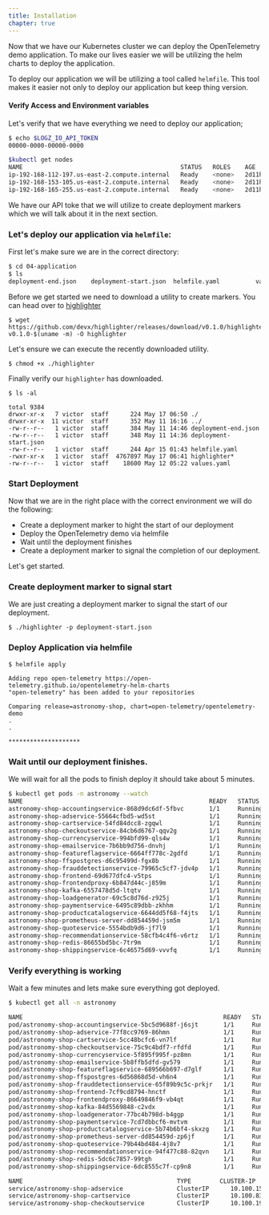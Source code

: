 ```yaml
---
title: Installation
chapter: true
---
```


Now that we have our Kubernetes cluster we can deploy the OpenTelemetry demo application.
To make our lives easier we will be utilizing the helm charts to deploy the application.

To deploy our application we will be utilizing a tool called `helmfile`. This tool makes it easier
not only to deploy our application but keep thing version.

#### Verify Access and Environment variables

Let's verify that we have everything we need to deploy our application;

```bash
$ echo $LOGZ_IO_API_TOKEN
00000-0000-00000-0000

$kubectl get nodes
NAME                                            STATUS   ROLES    AGE     VERSION
ip-192-168-112-197.us-east-2.compute.internal   Ready    <none>   2d11h   v1.25.7-eks-a59e1f0
ip-192-168-153-105.us-east-2.compute.internal   Ready    <none>   2d11h   v1.25.7-eks-a59e1f0
ip-192-168-165-255.us-east-2.compute.internal   Ready    <none>   2d11h   v1.25.7-eks-a59e1f0

```

We have our API toke that we will utilize to create deployment markers which we will talk about it in the next section.

### Let's deploy our application via `helmfile`:

First let's make sure we are in the correct directory:

```bash
$ cd 04-application
$ ls
deployment-end.json    deployment-start.json  helmfile.yaml          values.yaml

```

Before we get started we need to download a utility to create markers. You can head over to [highlighter](https://github.com/devx/highlighter)

```
$ wget https://github.com/devx/highlighter/releases/download/v0.1.0/highlighter-v0.1.0-$(uname -m) -O highlighter
```

Let's ensure we can execute the recently downloaded utility.

```shell
$ chmod +x ./highlighter

```

Finally verify our `highlighter` has downloaded.

```shell
$ ls -al

total 9384
drwxr-xr-x   7 victor  staff      224 May 17 06:50 ./
drwxr-xr-x  11 victor  staff      352 May 11 16:16 ../
-rw-r--r--   1 victor  staff      384 May 11 14:46 deployment-end.json
-rw-r--r--   1 victor  staff      348 May 11 14:36 deployment-start.json
-rw-r--r--   1 victor  staff      244 Apr 15 01:43 helmfile.yaml
-rwxr-xr-x   1 victor  staff  4767897 May 17 06:41 highlighter*
-rw-r--r--   1 victor  staff    18600 May 12 05:22 values.yaml
```

### Start Deployment

Now that we are in the right place with the correct environment we will do the following:

- Create a deployment marker to hight the start of our deployment
- Deploy the OpenTelemetry demo via helmfile
- Wait until the deployment finishes
- Create a deployment marker to signal the completion of our deployment.

Let's get started.

### Create deployment marker to signal start

We are just creating a deployment marker to signal the start of our deployment.

```
$ ./highlighter -p deployment-start.json
```

### Deploy Application via helmfile

```
$ helmfile apply

Adding repo open-telemetry https://open-telemetry.github.io/opentelemetry-helm-charts
"open-telemetry" has been added to your repositories

Comparing release=astronomy-shop, chart=open-telemetry/opentelemetry-demo
.
.

********************

```

### Wait until our deployment finishes.

We will wait for all the pods to finish deploy it should take about 5 minutes.

```bash
$ kubectl get pods -n astronomy --watch
NAME                                                    READY   STATUS    RESTARTS   AGE
astronomy-shop-accountingservice-868d9dc6df-5fbvc       1/1     Running   0          5m5s
astronomy-shop-adservice-55664cfbd5-wd5st               1/1     Running   0          5m5s
astronomy-shop-cartservice-54fd84dcc8-zgqwl             1/1     Running   0          5m5s
astronomy-shop-checkoutservice-84cb6d6767-qqv2g         1/1     Running   0          5m5s
astronomy-shop-currencyservice-994bfd99-qls4w           1/1     Running   0          5m4s
astronomy-shop-emailservice-7b6bb9d756-dnvhj            1/1     Running   0          5m4s
astronomy-shop-featureflagservice-6664ff778c-2gdfd      1/1     Running   0          5m5s
astronomy-shop-ffspostgres-d6c95499d-fgx8b              1/1     Running   0          5m5s
astronomy-shop-frauddetectionservice-79965c5cf7-jdv4p   1/1     Running   0          5m5s
astronomy-shop-frontend-69d677dfc4-v5tps                1/1     Running   0          5m5s
astronomy-shop-frontendproxy-6b847d44c-j859m            1/1     Running   0          5m5s
astronomy-shop-kafka-6557478d5d-ltqtv                   1/1     Running   0          5m5s
astronomy-shop-loadgenerator-69c5c8d76d-z925j           1/1     Running   0          5m5s
astronomy-shop-paymentservice-6495c89dbb-zkhhm          1/1     Running   0          5m5s
astronomy-shop-productcatalogservice-6644dd5f68-f4jts   1/1     Running   0          5m3s
astronomy-shop-prometheus-server-dd854459d-jsm5m        1/1     Running   0          5m5s
astronomy-shop-quoteservice-5554bdb9d6-jf7l9            1/1     Running   0          5m5s
astronomy-shop-recommendationservice-58cfb4c4f6-v6rtz   1/1     Running   0          5m4s
astronomy-shop-redis-86655bd5bc-7tr9m                   1/1     Running   0          5m3s
astronomy-shop-shippingservice-6c46575d69-vvvfq         1/1     Running   0          5m5s

```

### Verify everything is working

Wait a few minutes and lets make sure everything got deployed.

```bash
$ kubectl get all -n astronomy

NAME                                                        READY   STATUS             RESTARTS        AGE
pod/astronomy-shop-accountingservice-5bc5d9688f-j6sjt       1/1     Running            0               5m59s
pod/astronomy-shop-adservice-77f8cc9769-86hmn               1/1     Running            0               5m58s
pod/astronomy-shop-cartservice-5cc48bcfc6-vn7lf             1/1     Running            0               6m
pod/astronomy-shop-checkoutservice-75c9c4bdf7-rfdfd         1/1     Running            0               6m
pod/astronomy-shop-currencyservice-5f895f995f-pz8mn         1/1     Running            0               6m
pod/astronomy-shop-emailservice-5b8ffb5dfd-gv579            1/1     Running            0               6m
pod/astronomy-shop-featureflagservice-689566b697-d7glf      1/1     Running            0               6m
pod/astronomy-shop-ffspostgres-6d56868d5d-vh6n4             1/1     Running            0               5m59s
pod/astronomy-shop-frauddetectionservice-65f89b9c5c-prkjr   1/1     Running            0               5m59s
pod/astronomy-shop-frontend-7cf9cd8794-hnctf                1/1     Running            0               5m58s
pod/astronomy-shop-frontendproxy-86649846f9-vb4qt           1/1     Running            0               5m59s
pod/astronomy-shop-kafka-84d5569848-c2vdx                   1/1     Running            0               6m
pod/astronomy-shop-loadgenerator-77bc4b798d-b4ggp           1/1     Running            0               6m
pod/astronomy-shop-paymentservice-7cd7dbbcf6-mvtvm          1/1     Running            0               5m59s
pod/astronomy-shop-productcatalogservice-5b74b6bf4-skxzg    1/1     Running            0               6m
pod/astronomy-shop-prometheus-server-dd854459d-zp6jf        1/1     Running            0               6m
pod/astronomy-shop-quoteservice-79b44bd484-4j8v7            1/1     Running            0               6m
pod/astronomy-shop-recommendationservice-94f477c88-82qvn    1/1     Running            0               5m58s
pod/astronomy-shop-redis-5dc6c7857-99tgh                    1/1     Running            0               5m58s
pod/astronomy-shop-shippingservice-6dc8555c7f-cp9n8         1/1     Running            0               6m

NAME                                           TYPE        CLUSTER-IP       EXTERNAL-IP                                                                   PORT(S)              AGE
service/astronomy-shop-adservice               ClusterIP      10.100.151.19    <none>                                                                    8080/TCP             6m
service/astronomy-shop-cartservice             ClusterIP      10.100.83.197    <none>                                                                    8080/TCP             6m
service/astronomy-shop-checkoutservice         ClusterIP      10.100.193.207   <none>                                                                    8080/TCP
```
